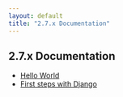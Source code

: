 ```yaml
---
layout: default
title: "2.7.x Documentation"
---
```

## 2.7.x Documentation

* [Hello World]({{site.url}}/doc/2.7/hello-world/)
* [First steps with Django]({{site.url}}/doc/2.7/django/)